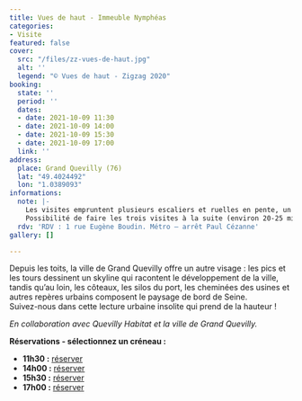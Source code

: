 ```yaml
---
title: Vues de haut - Immeuble Nymphéas
categories:
- Visite
featured: false
cover:
  src: "/files/zz-vues-de-haut.jpg"
  alt: ''
  legend: "© Vues de haut - Zigzag 2020"
booking:
  state: ''
  period: ''
  dates:
  - date: 2021-10-09 11:30
  - date: 2021-10-09 14:00
  - date: 2021-10-09 15:30
  - date: 2021-10-09 17:00
  link: ''
address:
  place: Grand Quevilly (76)
  lat: "49.4024492"
  lon: "1.0389093"
informations:
  note: |-
    Les visites empruntent plusieurs escaliers et ruelles en pente, un minimum de forme physique est demandé. Durée 30 à 40 minutes par visite.
    Possibilité de faire les trois visites à la suite (environ 20-25 minutes de marches entre chaque site).
  rdv: 'RDV : 1 rue Eugène Boudin. Métro – arrêt Paul Cézanne'
gallery: []

---
```

Depuis les toits, la ville de Grand Quevilly offre un autre visage : les pics et les tours dessinent un skyline qui racontent le développement de la ville, tandis qu’au loin, les côteaux, les silos du port, les cheminées des usines et autres repères urbains composent le paysage de bord de Seine.  
Suivez-nous dans cette lecture urbaine insolite qui prend de la hauteur !

_En collaboration avec Quevilly Habitat et la ville de Grand Quevilly._

**Réservations - sélectionnez un créneau :**

* **11h30 :** [réserver](https://www.helloasso.com/associations/maison-de-l-architecture-de-normandie-le-forum/evenements/vues-de-haut-immeuble-nympheas-11h30)
* **14h00 :** [réserver](https://www.helloasso.com/associations/maison-de-l-architecture-de-normandie-le-forum/evenements/vues-de-haut-immeuble-nympheas-14h)
* **15h30 :** [réserver](https://www.helloasso.com/associations/maison-de-l-architecture-de-normandie-le-forum/evenements/vues-de-haut-immeuble-nympheas-15h30)
* **17h00 :** [réserver](https://www.helloasso.com/associations/maison-de-l-architecture-de-normandie-le-forum/evenements/vues-de-haut-immeuble-nympheas-17h)